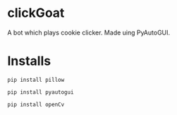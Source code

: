# clickGoat
A bot which plays cookie clicker. Made uing PyAutoGUI.

# Installs
    pip install pillow

    pip install pyautogui

    pip install openCv
